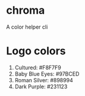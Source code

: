 # chroma
A color helper cli

# Logo colors

1. Cultured: #F8F7F9
2. Baby Blue Eyes: #97BCED
3. Roman Silver: #898994
4. Dark Purple: #231123
